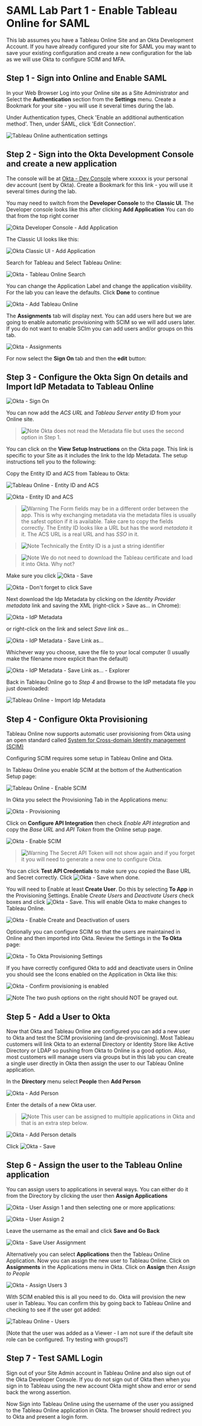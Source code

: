 # SAML Lab Part 1 - Enable Tableau Online for SAML

This lab assumes you have a Tableau Online Site and an Okta Development Account. If you have already configured your site for SAML you may want to save your existing configuration and create a new configuration for the lab as we will use Okta to configure SCIM and MFA.

## Step 1 - Sign into Online and Enable SAML  

In your Web Browser Log into your Online site as a Site Administrator and Select the **Authentication** section from the **Settings** menu. Create a Bookmark for your site - you will use it several times during the lab.

Under Authentication types, Check 'Enable an additional authentication method'. Then, under SAML, click 'Edit Connection'.

![Tableau Online authentication settings](images/2018-12-26-15-13-58.png)

## Step 2 - Sign into the Okta Development Console and create a new application

The console will be at [Okta - Dev Console](https://dev-xxxxxx-admin.oktapreview.com/admin/dashboard) where xxxxxx is your personal dev account (sent by Okta). Create a Bookmark for this link - you will use it several times during the lab.

You may need to switch from the **Developer Console** to the **Classic UI**. The Developer console looks like this after clicking **Add Application** You can do that from the top right corner

![Okta Developer Console - Add Application](images/2018-12-26-15-12-10.png)

The Classic UI looks like this:

![Okta Classic UI - Add Application](images/2018-12-26-15-22-45.png)

Search for Tableau and Select Tableau Online:

![Okta - Tableau Online Search](images/2018-12-26-15-24-03.png)

You can change the Application Label and change the application visibility. For the lab you can leave the defaults. Click **Done** to continue

![Okta - Add Tableau Online](images/2018-12-26-15-27-19.png)

The **Assignments** tab will display next. You can add users here but we are going to enable automatic provisioning with SCIM so we will add users later. If you do not want to enable SCIm you can add users and/or groups on this tab.

![Okta - Assignments](images/2018-12-26-15-34-15.png)

For now select the **Sign On** tab and then the **edit** button:

## Step 3 - Configure the Okta Sign On details and Import IdP Metadata to Tableau Online

![Okta - Sign On](images/2018-12-26-15-37-19.png)

You can now add the *ACS URL* and *Tableau Server entity ID* from your Online site.

> ![Note](images/icon-note.png) Okta does not read the Metadata file but uses the second option in Step 1.  

You can click on the **View Setup Instructions** on the Okta page. This link is specific to your Site as it includes the link to the Idp Metadata. The setup instructions tell you to the following:

Copy the Entity ID and ACS from Tableau to Okta:

![Tableau Online - Entity ID and ACS](images/2018-12-26-15-48-42.png)

![Okta - Entity ID and ACS](images/2018-12-26-15-49-07.png)

> ![Warning](images/icon-warning.png) The Form fields may be in a different order between the app. This is why exchanging metadata via the metadata files is usually the safest option if it is available.
> Take care to copy the fields correctly. The Entity ID looks like a URL but has the word _metadata_ it it. The ACS URL is a real URL and has _SSO_ in it.

> ![Note](images/icon-note.png) Technically the Entity ID is a just a string identifier

> ![Note](images/icon-note.png) We do not need to download the Tableau certificate and load it into Okta. Why not?

Make sure you click ![Okta - Save](images/icon-save-small.png)

![Okta - Don't forget to click Save](images/2018-12-31-13-49-46.png)

Next download the Idp Metadata by clicking on the *Identity Provider metadata* link and saving the XML (right-click > Save as... in Chrome):

![Okta - IdP Metadata](images/2018-12-26-15-59-58.png)

or right-click on the link and select *Save link as...*

![Okta - IdP Metadata - Save Link as...](images/2018-12-26-16-01-53.png)

Whichever way you choose, save the file to your local computer (I usually make the filename more explicit than the default)

![Okta - IdP Metadata - Save Link as... - Explorer ](images/2018-12-26-16-04-12.png)

Back in Tableau Online go to *Step 4* and Browse to the IdP metadata file you just downloaded:

![Tableau Online - Import Idp Metadata](images/2018-12-26-16-06-27.png)

## Step 4 - Configure Okta Provisioning

Tableau Online now supports automatic user provisioning from Okta using an open standard called [System for Cross-domain Identity management (SCIM)](http://www.simplecloud.info/)

Configuring SCIM requires some setup in Tableau Online and Okta.

In Tableau Online you enable SCIM at the bottom of the Authentication Setup page:

![Tableau Online - Enable SCIM](images/2018-12-26-18-09-56.png)

In Okta you select the Provisioning Tab in the Applications menu:

![Okta - Provisioning](images/2018-12-26-18-06-02.png)

Click on **Configure API Integration** then check *Enable API integration* and copy the *Base URL* and *API Token* from the Online setup page.

![Okta - Enable SCIM](images/2018-12-26-18-08-31.png)

> ![Warning](images/icon-warning.png)  The Secret API Token will not show again and if you forget it you will need to generate a new one to configure Okta.

You can click **Test API Credentials** to make sure you copied the Base URL and Secret correctly. Click ![Okta - Save](images/icon-save-small.png) when done.

You will need to Enable at least **Create User**. Do this by selecting **To App** in the Provisioning Settings. Enable *Create Users* and *Deactivate Users* check boxes and click ![Okta - Save](images/icon-save-small.png). This will enable Okta to make changes to Tableau Online.

![Okta - Enable Create and Deactivation of users](images/2018-12-31-13-18-17.png)

Optionally you can configure SCIM so that the users are maintained in Online and then imported into Okta. Review the Settings in the **To Okta** page:

![Okta - To Okta Provisioning Settings](images/2018-12-31-13-28-39.png)

If you have correctly configured Okta to add and deactivate users in Online you should see the Icons enabled on the Application in Okta like this:

![Okta - Confirm provisioning is enabled](images/2018-12-31-13-31-49.png)

![Note](images/icon-note.png) The two push options on the right should NOT be grayed out.

## Step 5 - Add a User to Okta

Now that Okta and Tableau Online are configured you can add a new user to Okta and test the SCIM provisioning (and de-provisioning). Most Tableau customers will link Okta to an external Directory or Identity Store like Active Directory or LDAP so pushing from Okta to Online is a good option. Also, most customers will manage users via groups but in this lab you can create a single user directly in Okta then assign the user to our Tableau Online application.

In the **Directory** menu select **People** then **Add Person**

![Okta - Add Person](images/2018-12-26-18-32-21.png)

Enter the details of a new Okta user.

> ![Note](images/icon-note.png) This user can be assigned to multiple applications in Okta and that is an extra step below.

![Okta - Add Person details](images/2018-12-26-18-42-02.png)

Click ![Okta - Save](images/icon-save-small.png)

## Step 6 - Assign the user to the Tableau Online application

You can assign users to applications in several ways. You can either do it from the Directory by clicking the user then **Assign Applications**

![Okta - User Assign 1](images/2018-12-26-18-45-22.png) and then selecting one or more applications:

![Okta - User Assign 2](images/2018-12-26-18-47-03.png)

Leave the username as the email and click **Save and Go Back**

![Okta - Save User Assignment](images/2018-12-26-18-49-04.png)

Alternatively you can select **Applications** then the Tableau Online Application. Now you can assign the new user to Tableau Online. Click on **Assignments** in the Applications menu in Okta. Click on **Assign** then *Assign to People*

![Okta - Assign Users 3](images/2018-12-26-18-50-50.png)

With SCIM enabled this is all you need to do. Okta will provision the new user in Tableau. You can confirm this by going back to Tableau Online and checking to see if the user got added:

![Tableau Online - Users](images/2018-12-26-18-52-57.png)

[Note that the user was added as a Viewer - I am not sure if the default site role can be configured. Try testing with groups?]

## Step 7 - Test SAML Login

Sign out of your Site Admin account in Tableau Online and also sign out of the Okta Developer Console. If you do not sign out of Okta then when you sign in to Tableau using the new account Okta might show and error or send back the wrong assertion.

Now Sign into Tableau Online using the username of the user you assigned to the Tableau Online application in Okta. The browser should redirect you to Okta and present a login form.
